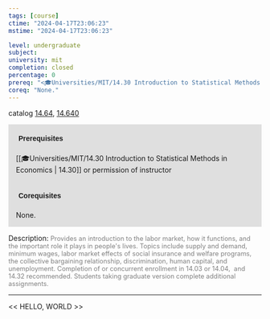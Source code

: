 ```yaml
---
tags: [course]
ctime: "2024-04-17T23:06:23"
mstime: "2024-04-17T23:06:23"

level: undergraduate
subject: 
university: mit
completion: closed
percentage: 0
prereq: "<🎓Universities/MIT/14.30 Introduction to Statistical Methods in Economics> or permission of instructor"
coreq: "None."
---
```


catalog [14.64](http://student.mit.edu/catalog/m14b.html#14.64), [14.640](http://student.mit.edu/catalog/m14b.html#14.640)

<span style="display: block; padding: 15px; background-color: rgb(100, 100, 100, 0.2);"><font id="m_prereq974_0" style="display: block; font-family: Arial, sans-serif; font-weight: bold; padding: 5px">Prerequisites</font><br><span id="prereq974_0">[[🎓Universities/MIT/14.30 Introduction to Statistical Methods in Economics | 14.30]] or permission of instructor</span></span>
<span style="display: block; padding: 15px; background-color: rgb(100, 100, 100, 0.2);"><font id="m_coreq974_0" style="display: block; font-family: Arial, sans-serif; font-weight: bold; padding: 5px">Corequisites</font><br><span id="coreq974_0">None.</span></span>

<font style="">Description:</font>
<font style="color: grey; font-size: 0.8rem;">Provides an introduction to the labor market, how it functions, and the important role it plays in people's lives. Topics include supply and demand, minimum wages, labor market effects of social insurance and welfare programs, the collective bargaining relationship, discrimination, human capital, and unemployment. Completion of or concurrent enrollment in 14.03 or 14.04,  and 14.32 recommended. Students taking graduate version complete additional assignments.</font>



---

<< HELLO, WORLD >>
